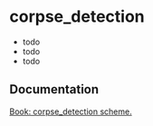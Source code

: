 # corpse_detection

- todo <br/>
- todo <br/>
- todo <br/>

## Documentation

[Book: corpse_detection scheme.](https://xray-forge.github.io/stalker-xrf-book/script_engine/schemes/corpse_detection.html)
